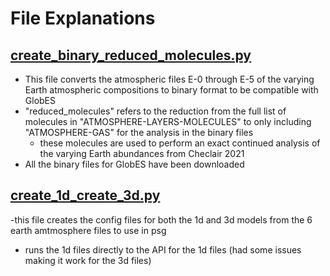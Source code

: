 # File Explanations

## [create_binary_reduced_molecules.py](/create_binary_reduced_molecules.py)
- This file converts the atmospheric files E-0 through E-5 of the varying Earth atmospheric compositions to binary format to be compatible with GlobES
- "reduced_molecules" refers to the reduction from the full list of molecules in "ATMOSPHERE-LAYERS-MOLECULES" to only including "ATMOSPHERE-GAS" for the analysis in the binary files
    - these molecules are used to perform an exact continued analysis of the varying Earth abundances from Checlair 2021
- All the binary files for GlobES have been downloaded

## [create_1d_create_3d.py](/create_1d_create_3d.py)
-this file creates the config files for both the 1d and 3d models from the 6 earth amtmosphere files to use in psg
- runs the 1d files directly to the API for the 1d files (had some issues making it work for the 3d files)


